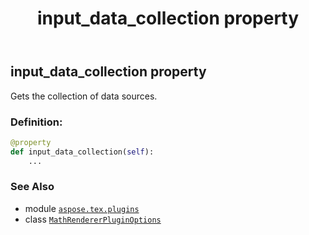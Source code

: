 ﻿---
title: input_data_collection property
second_title: Aspose.TeX for Python via .NET API References
description: 
type: docs
weight: 70
url: /python-net/aspose.tex.plugins/mathrendererpluginoptions/input_data_collection/
is_root: false
---

## input_data_collection property


Gets the collection of data sources.
### Definition:
```python
@property
def input_data_collection(self):
    ...
```

### See Also
* module [`aspose.tex.plugins`](../../)
* class [`MathRendererPluginOptions`](/tex/python-net/aspose.tex.plugins/mathrendererpluginoptions)
